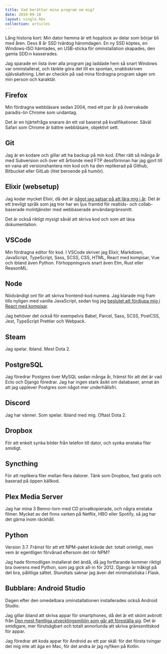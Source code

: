 ```yaml
---
title: Vad berättar mina program om mig?
date: 2019-09-10
layout: single.hbs
collection: articles
---
```


Lång historia kort: Min dator hemma är ett hopplock av delar som börjar bli med åren.
Dess 8 år SSD tvärdog häromdagen. En ny SSD köptes, en Windows-ISO hämtades, en
USB-sticka för ominstallation skapades, den gamla SDD:n kasserades.

Jag sparade en lista över alla program jag laddade hem så snart Windows var ominstallerat,
och tänkte göra det till en spontan, snabbskriven självskattning. Litet av checkin på vad
mina fördragna program säger om min person och karaktär.

## Firefox

Min fördragna webbläsare sedan 2004, med ett par år på övervakade paradis-ön Chrome som
undantag.

Det är en hjärtefråga snarare än ett val baserat på kvalifikationer. Såväl Safari som
Chrome är bättre webbläsare, objektivt sett.

## Git

Jag är en kodare och gillar att ha backup på min kod. Efter rätt så många år med
Subversion och över ett årtionde med FTP dessförinnan har jag gjort till en vana att
versionshantera min kod och ha den replikerad på Github, Bitbucket eller GitLab (litet
beroende på humör).

## Elixir (websetup)

Jag kodar mycket Elixir, då det är [något jag satsar på att lära mig i år][1]. Det är ett
trevligt språk som jag tror har en ljus framtid för realtids- och collab-baserade
molntjänster med webbaserade användargränssnitt.

Det är också riktigt mysigt såväl att skriva kod och som att läsa dokumentation.

## VSCode

Min fördragna editor för kod. I VSCode skriver jag Elixir, Markdown, JavaScript,
TypeScript, Sass, SCSS, CSS, HTML, React med kompisar, Vue och ibland även Python.
Förhoppningsvis snart även Elm, Rust eller ReasonML.

## Node

Nödvändigt ont för att skriva frontend-kod numera. Jag klarade mig fram tills nyligen med
vanilla JavaScript, sedan tog jag [beslutet att fördjupa mig i React med kompisar][3].

Jag behöver det också för exempelvis Babel, Parcel, Sass, SCSS, PostCSS, Jest, TypeScript
Prettier och Webpack.

## Steam

Jag spelar. Ibland. Mest Dota 2.

## PostgreSQL

Jag föredrar Postgres över MySQL sedan många år, främst för att det är vad Ecto och
Django föredrar. Jag har ingen stark åsikt om databaser, annat än att jag upplever
Postgres som något mer underhållsfri.

## Discord

Jag har vänner. Som spelar. Ibland med mig. Oftast Dota 2.

## Dropbox

För att enkelt synka bilder från telefon till dator, och synka enstaka filer smidigt.

## Syncthing

För att replikera filer mellan flera datorer. Tänk som Dropbox, fast gratis och baserad
på öppen källkod.

## Plex Media Server

Jag har mina 3 Benno-torn med CD privatkopierade, och några enstaka filmer. Mycket av det
finns varken på Netflix, HBO eller Spotify, så jag har det gärna inom räckhåll.

## Python

Version 3.7. Främst för att ett NPM-paket krävde det: totalt orimligt, men vem är
egentligen förvånad eftersom det rör NPM?

Jag hade förmodligen installerat det ändå, då jag fortfarande kommer riktigt bra överens
med Python, som jag gick all-in för 2012. Django är tråkigt på det bra, pålitliga sättet.
Stundtals saknar jag även det minimalistiska i Flask.

## Bubblare: Android Studio

Dagen efter den omedelbara ominstallationen installerades också Android Studio.

Jag gillar ibland att skriva appar för smartphones, då det är ett skönt avbrott från [Den
mest fientliga utvecklingsmiljön som går att föreställa sig][2]. Det är smidigare, mer
förutsägbart och totalt annorlunda att skriva gränssnittskod för appar.

Jag föredrar att koda appar för Android av ett par skäl: för det första tvingar det mig
inte att äga en Mac, för det andra är jag nyfiken på Kotlin.

[1]: /2019/elixir/
[2]: https://news.ycombinator.com/item?id=1083244
[3]: /2019/react-redux/
